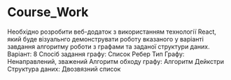 # Course_Work
Необхідно розробити веб-додаток з використанням технології React, який буде візуальнго демонструвати роботу вказаного у варіанті завдання алгоритму роботи з графами та заданої структури даних.
Варіант: 8 Спосіб задання графу: Список Ребер
Тип Графу: Ненаправлений, зважений
Алгоритм обходу графу: Алгоритм Дейкстри
Структура даних: Двозвязний список

